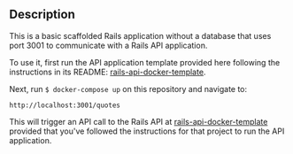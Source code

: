 ## Description

This is a basic scaffolded Rails application without a database that uses port 3001 to communicate with a Rails API application.

To use it, first run the API application template provided here following the instructions in its README: [rails-api-docker-template](https://github.com/epicodus-lessons/rails-api-docker-template).

Next, run `$ docker-compose up` on this repository and navigate to:

```
http://localhost:3001/quotes
```

This will trigger an API call to the Rails API at [rails-api-docker-template](https://github.com/epicodus-lessons/rails-api-docker-template) provided that you've followed the instructions for that project to run the API application.